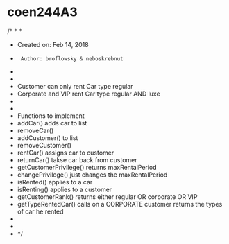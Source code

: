 # coen244A3
/*
 * 
 *
 *  Created on: Feb 14, 2018
 *      Author: broflowsky & neboskrebnut
 *
 *
 * Customer can only rent Car type regular
 * Corporate and VIP rent Car type regular AND luxe
 *
 *
 * Functions to implement
 * addCar() 		adds car to list<car>
 * removeCar()
 * addCustomer() 	to list<Customer>
 * removeCustomer()
 * rentCar() 		assigns car to customer
 * returnCar() 	takse car back from customer
 * getCustomerPrivilege()  returns maxRentalPeriod
 * changePrivilege() just changes the maxRentalPeriod
 * isRented() 	applies to a car
 * isRenting()	applies to a customer
 * getCustomerRank() 	returns either regular OR corporate OR VIP
 * getTypeRentedCar() 	calls on a CORPORATE customer returns the types of car he rented
 *
 *
 * */
